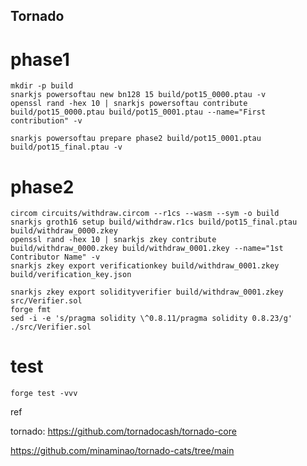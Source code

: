 ## Tornado

# phase1

```
mkdir -p build
snarkjs powersoftau new bn128 15 build/pot15_0000.ptau -v
openssl rand -hex 10 | snarkjs powersoftau contribute build/pot15_0000.ptau build/pot15_0001.ptau --name="First contribution" -v

snarkjs powersoftau prepare phase2 build/pot15_0001.ptau build/pot15_final.ptau -v
```

# phase2

```
circom circuits/withdraw.circom --r1cs --wasm --sym -o build
snarkjs groth16 setup build/withdraw.r1cs build/pot15_final.ptau build/withdraw_0000.zkey
openssl rand -hex 10 | snarkjs zkey contribute build/withdraw_0000.zkey build/withdraw_0001.zkey --name="1st Contributor Name" -v
snarkjs zkey export verificationkey build/withdraw_0001.zkey build/verification_key.json

snarkjs zkey export solidityverifier build/withdraw_0001.zkey src/Verifier.sol
forge fmt
sed -i -e 's/pragma solidity \^0.8.11/pragma solidity 0.8.23/g' ./src/Verifier.sol
```

# test

```
forge test -vvv
```

ref

tornado: https://github.com/tornadocash/tornado-core

https://github.com/minaminao/tornado-cats/tree/main

